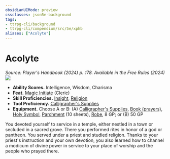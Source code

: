 ```yaml
---
obsidianUIMode: preview
cssclasses: json5e-background
tags:
- ttrpg-cli/background
- ttrpg-cli/compendium/src/5e/xphb
aliases: ["Acolyte"]
---
```

# Acolyte
*Source: Player's Handbook (2024) p. 178. Available in the Free Rules (2024)*  
![](backgrounds/XPHB/Acolyte.webp#right)  

- **Ability Scores.** Intelligence, Wisdom, Charisma  
- **Feat.** [Magic Initiate](magic-initiate-xphb.md) (Cleric)  
- **Skill Proficiencies.** [Insight](skills.md#Insight), [Religion](skills.md#Religion)  
- **Tool Proficiency.** [Calligrapher's Supplies](calligraphers-supplies-xphb.md)  
- **Equipment.** Choose A or B: (A) [Calligrapher's Supplies](calligraphers-supplies-xphb.md), [Book (prayers)](book-xphb.md), [Holy Symbol](holy-symbol-xphb.md), [Parchment](parchment-xphb.md) (10 sheets), [Robe](robe-xphb.md), 8 GP; or (B) 50 GP  

You devoted yourself to service in a temple, either nestled in a town or secluded in a sacred grove. There you performed rites in honor of a god or pantheon. You served under a priest and studied religion. Thanks to your priest's instruction and your own devotion, you also learned how to channel a modicum of divine power in service to your place of worship and the people who prayed there.